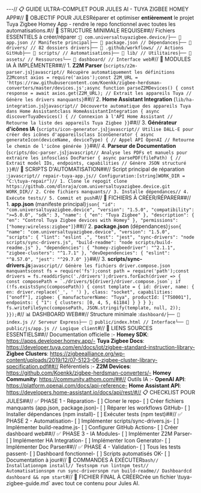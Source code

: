 ---// 📋 GUIDE ULTRA-COMPLET POUR JULES AI - TUYA ZIGBEE HOMEY APP#// 🎯 OBJECTIF POUR JULESRéparer et optimiser **entièrement** le projet Tuya Zigbee Homey App - rendre le repo fonctionnel avec toutes les automatisations.#// 📁 STRUCTURE MINIMALE REQUISE##// Fichiers ESSENTIELS à créer/réparer :```📁 com.universaltuyazigbee.device/├── 📄 app.json // Manifeste principal├── 📄 package.json // Dépendances├── 📁 drivers/ // 82 dossiers drivers├── 📁 .github/workflows/ // Actions GitHub├── 📁 scripts/ // Automatisations├── 📁 lib/ // Utilitaires├── 📁 assets/ // Ressources└── 📁 dashboard/ // Interface web```#// 🔄 MODULES IA À IMPLÉMENTER##// 1. **Z2M Parser** (`scripts/z2m-parser.js`)```javascript// Récupère automatiquement les définitions Z2Mconst axios = require('axios');const Z2M_URL = 'https://raw.githubusercontent.com/Koenkk/zigbee-herdsman-converters/master/devices.js';async function parseZ2MDevices() { const response = await axios.get(Z2M_URL); // Extrait les appareils Tuya // Génère les drivers manquants}```##// 2. **Home Assistant Integration** (`lib/ha-integration.js`)```javascript// Découverte automatique des appareils Tuya dans Home Assistantclass HomeAssistantIntegration { async discoverTuyaDevices() { // Connexion à l'API Home Assistant // Retourne la liste des appareils Tuya Zigbee }}```##// 3. **Générateur d'icônes IA** (`scripts/icon-generator.js`)```javascript// Utilise DALL-E pour créer des icônes d'appareilsclass IconGenerator { async generateIcon(deviceName, deviceType) { // Appel API OpenAI // Retourne le chemin de l'icône générée }}```##// 4. **Parseur de Documentation** (`scripts/doc-parser.js`)```javascript// Analyse les PDFs et manuels pour extraire les infosclass DocParser { async parsePDF(filePath) { // Extrait model IDs, endpoints, capabilities // Génère JSON structuré }}```#// 🚀 SCRIPTS D'AUTOMATISATION##// Script principal de réparation :```javascript// repair-tuya-app.js// Configuration:[string]WORK_DIR = "C:\tuya-repair")// 1. Clone le repogit clone https://github.com/dlnraja/com.universaltuyazigbee.device.git WORK_DIR// 2. Crée fichiers manquants// 3. Installe dépendances// 4. Exécute tests// 5. Commit et push```#// 🔧 FICHIERS À CRÉER/RÉPARER##// 1. **app.json** (manifeste principal)```json{ "id": "com.universaltuyazigbee.device", "version": "1.5.0", "compatibility": ">=5.0.0", "sdk": 3, "name": { "en": "Tuya Zigbee" }, "description": { "en": "Control Tuya Zigbee devices with Homey" }, "permissions": ["homey:wireless:zigbee"]}```##// 2. **package.json** (dépendances)```json{ "name": "com.universaltuyazigbee.device", "version": "1.5.0", "scripts": { "lint": "eslint .", "test": "jest", "sync-drivers": "node scripts/sync-drivers.js", "build-readme": "node scripts/build-readme.js" }, "dependencies": { "homey-zigbeedriver": "^2.1.1", "zigbee-clusters": "^1.7.1" }, "devDependencies": { "eslint": "^8.57.0", "jest": "^29.7.0" }}```##// 3. **scripts/sync-drivers.js**```javascript// Génère les fichiers driver.compose.json manquantsconst fs = require('fs');const path = require('path');const drivers = fs.readdirSync('./drivers');drivers.forEach(driver => { const composePath = `./drivers/${driver}/driver.compose.json`; if (!fs.existsSync(composePath)) { const template = { id: driver, name: { en: driver.replace('_', ' ') }, class: "socket", capabilities: ["onoff"], zigbee: { manufacturerName: "Tuya", productId: ["TS0001"], endpoints: { "1": { clusters: [0, 4, 5, 61184] } } } }; fs.writeFileSync(composePath, JSON.stringify(template, null, 2)); }});```#// 📊 DASHBOARD WEB##// Structure minimale :```dashboard/├── 📄 index.js // Serveur Express├── 📄 public/index.html // Interface└── 📄 public/js/app.js // Logique client```#// 🔗 LIENS SOURCES ESSENTIELS##// Documentation officielle :- **Homey SDK**: https://apps.developer.homey.app/- **Tuya Zigbee Docs**: https://developer.tuya.com/en/docs/iot/zigbee-standard-instruction-library- **Zigbee Clusters**: https://zigbeealliance.org/wp-content/uploads/2019/12/07-5123-06-zigbee-cluster-library-specification.pdf##// Référentiels :- **Z2M Devices**: https://github.com/Koenkk/zigbee-herdsman-converters/- **Homey Community**: https://community.athom.com/##// Outils IA :- **OpenAI API**: https://platform.openai.com/docs/api-reference- **Home Assistant API**: https://developers.home-assistant.io/docs/api/rest/#// 📋 CHECKLIST POUR JULES##// ✅ PHASE 1 - Réparation- [ ] Cloner le repo- [ ] Créer fichiers manquants (app.json, package.json)- [ ] Réparer les workflows GitHub- [ ] Installer dépendances (npm install)- [ ] Exécuter tests (npm test)##// ✅ PHASE 2 - Automatisation- [ ] Implémenter scripts/sync-drivers.js- [ ] Implémenter build-readme.js- [ ] Configurer GitHub Actions- [ ] Créer dashboard web##// ✅ PHASE 3 - IA Modules- [ ] Implémenter Z2M Parser- [ ] Implémenter HA Integration- [ ] Implémenter Icon Generator- [ ] Implémenter Doc Parser##// ✅ PHASE 4 - Validation- [ ] Tous les tests passent- [ ] Dashboard fonctionnel- [ ] Scripts automatisés OK- [ ] Documentation à jour#// 🎯 COMMANDES À EXÉCUTER```bash// Installationnpm install// Testsnpm run lintnpm test// Automatisationsnpm run sync-driversnpm run build-readme// Dashboardcd dashboard && npm start```#// 📝 FICHIER FINAL À CRÉERCrée un fichier \tuya-zigbee-guide.md` avec tout ce contenu pour Jules AI. 